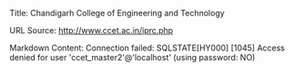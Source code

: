 Title: Chandigarh College of Engineering and Technology

URL Source: http://www.ccet.ac.in/iprc.php

Markdown Content:
Connection failed: SQLSTATE\[HY000\] \[1045\] Access denied for user 'ccet\_master2'@'localhost' (using password: NO)
